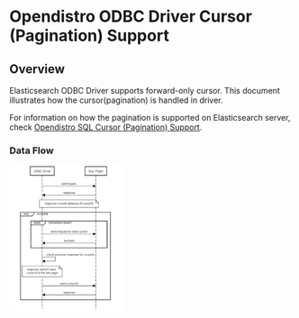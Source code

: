 # Opendistro ODBC Driver Cursor (Pagination) Support

## Overview
Elasticsearch ODBC Driver supports forward-only cursor. This document illustrates how the cursor(pagination) is handled in driver. 

For information on how the pagination is supported on Elasticsearch server, check [Opendistro SQL Cursor (Pagination) Support](https://github.com/opendistro-for-elasticsearch/sql/blob/master/docs/dev/Pagination.md).

### Data Flow
<img src="img/pagination_data_flow.PNG" width="40%" heigth="40%">

